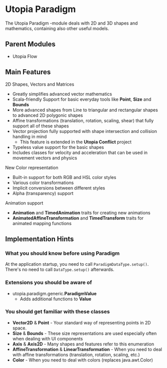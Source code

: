 # Utopia Paradigm
The Utopia Paradigm -module deals with 2D and 3D shapes and mathematics, containing also other useful models.

## Parent Modules
- Utopia Flow

## Main Features

2D Shapes, Vectors and Matrices
- Greatly simplifies advanced vector mathematics
- Scala-friendly Support for basic everyday tools like **Point**, **Size** and **Bounds**
- More advanced shapes from Line to triangular and rectangular shapes to advanced 2D polygonic shapes
- Affine transformations (translation, rotation, scaling, shear) that fully support all of these shapes
- Vector projection fully supported with shape intersection and collision handling in mind
    - This feature is extended in the **Utopia Conflict** project
- Typeless value support for the basic shapes
- Includes classes for velocity and acceleration that can be used in movement vectors and physics

New Color representation
- Built-in support for both RGB and HSL color styles
- Various color transformations
- Implicit conversions between different styles
- Alpha (transparency) support

Animation support
- **Animation** and **TimedAnimation** traits for creating new animations
- **AnimatedAffineTransformation** and **TimedTransform** traits for animated mapping functions

## Implementation Hints

### What you should know before using Paradigm
At the application startup, you need to call `ParadigmDataType.setup()`. 
There's no need to call `DataType.setup()` afterwards.

### Extensions you should be aware of
- utopia.paradigm.generic.**ParadigmValue**
  - Adds additional functions to **Value**

### You should get familiar with these classes
- **Vector2D** & **Point** - Your standard way of representing points in 2D space.
- **Size** & **Bounds** - These size representations are used especially often when dealing with UI components
- **Axis** & **Axis2D** - Many shapes and features refer to this enumeration
- **AffineTransformation** & **LinearTransformation** - When you need to deal with affine
  transformations (translation, rotation, scaling, etc.)
- **Color** - When you need to deal with colors (replaces java.awt.Color)
